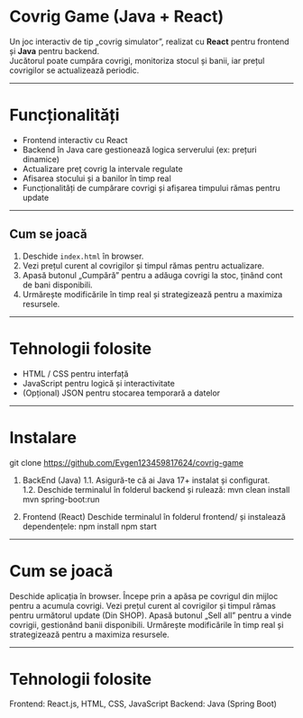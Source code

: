 # Covrig Game (Java + React)

Un joc interactiv de tip „covrig simulator”, realizat cu **React** pentru frontend și **Java** pentru backend.  
Jucătorul poate cumpăra covrigi, monitoriza stocul și banii, iar prețul covrigilor se actualizează periodic.

---

# Funcționalități

- Frontend interactiv cu React
- Backend în Java care gestionează logica serverului (ex: prețuri dinamice)
- Actualizare preț covrig la intervale regulate
- Afisarea stocului și a banilor în timp real
- Funcționalități de cumpărare covrigi și afișarea timpului rămas pentru update

---

## Cum se joacă

1. Deschide `index.html` în browser.  
2. Vezi prețul curent al covrigilor și timpul rămas pentru actualizare.  
3. Apasă butonul „Cumpără” pentru a adăuga covrigi la stoc, ținând cont de bani disponibili.  
4. Urmărește modificările în timp real și strategizează pentru a maximiza resursele.  

---

# Tehnologii folosite

- HTML / CSS pentru interfață
- JavaScript pentru logică și interactivitate
- (Opțional) JSON pentru stocarea temporară a datelor

---

# Instalare

git clone https://github.com/Evgen123459817624/covrig-game

1. BackEnd (Java)
  1.1. Asigură-te că ai Java 17+ instalat și configurat.  
  1.2. Deschide terminalul în folderul backend și rulează:
  mvn clean install
  mvn spring-boot:run

2. Frontend (React)
  Deschide terminalul în folderul frontend/ și instalează dependențele:
  npm install
  npm start

---

# Cum se joacă

Deschide aplicația în browser.
Începe prin a apăsa pe covrigul din mijloc pentru a acumula covrigi.
Vezi prețul curent al covrigilor și timpul rămas pentru următorul update (Din SHOP).
Apasă butonul „Sell all” pentru a vinde covrigii, gestionând banii disponibili.
Urmărește modificările în timp real și strategizează pentru a maximiza resursele.

---

# Tehnologii folosite

Frontend: React.js, HTML, CSS, JavaScript
Backend: Java (Spring Boot)
